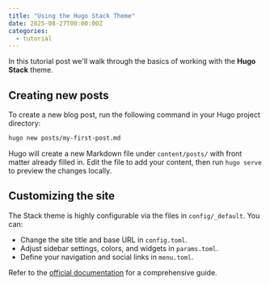 ```yaml
---
title: "Using the Hugo Stack Theme"
date: 2025-08-27T00:00:00Z
categories:
  - tutorial
---
```


In this tutorial post we'll walk through the basics of working with the **Hugo Stack** theme.

## Creating new posts

To create a new blog post, run the following command in your Hugo project directory:

```bash
hugo new posts/my-first-post.md
```

Hugo will create a new Markdown file under `content/posts/` with front matter already filled in.  Edit the file to add your content, then run `hugo serve` to preview the changes locally.

## Customizing the site

The Stack theme is highly configurable via the files in `config/_default`.  You can:

- Change the site title and base URL in `config.toml`.
- Adjust sidebar settings, colors, and widgets in `params.toml`.
- Define your navigation and social links in `menu.toml`.

Refer to the [official documentation](https://stack.jimmycai.com/config/site) for a comprehensive guide.
